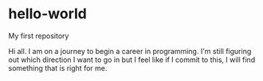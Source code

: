 # hello-world
My first repository

Hi all. I am on a journey to begin a career in programming. I'm still figuring out which direction I want to go in but I feel like if I commit to this, I will find something that is right for me.
